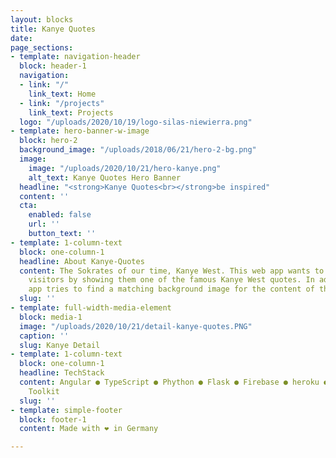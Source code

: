 ```yaml
---
layout: blocks
title: Kanye Quotes
date: 
page_sections:
- template: navigation-header
  block: header-1
  navigation:
  - link: "/"
    link_text: Home
  - link: "/projects"
    link_text: Projects
  logo: "/uploads/2020/10/19/logo-silas-niewierra.png"
- template: hero-banner-w-image
  block: hero-2
  background_image: "/uploads/2018/06/21/hero-2-bg.png"
  image:
    image: "/uploads/2020/10/21/hero-kanye.png"
    alt_text: Kanye Quotes Hero Banner
  headline: "<strong>Kanye Quotes<br></strong>be inspired"
  content: ''
  cta:
    enabled: false
    url: ''
    button_text: ''
- template: 1-column-text
  block: one-column-1
  headline: About Kanye-Quotes
  content: The Sokrates of our time, Kanye West. This web app wants to inspire it's
    visitors by showing them one of the famous Kanye West quotes. In addition, the
    app tries to find a matching background image for the content of the quote.
  slug: ''
- template: full-width-media-element
  block: media-1
  image: "/uploads/2020/10/21/detail-kanye-quotes.PNG"
  caption: ''
  slug: Kanye Detail
- template: 1-column-text
  block: one-column-1
  headline: TechStack
  content: Angular ● TypeScript ● Phython ● Flask ● Firebase ● heroku ● Natural Language
    Toolkit
  slug: ''
- template: simple-footer
  block: footer-1
  content: Made with ❤︎ in Germany

---
```

